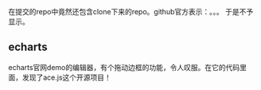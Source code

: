 在提交的repo中竟然还包含clone下来的repo。github官方表示：。。。
于是不予显示。


## echarts
echarts官网demo的编辑器，有个拖动边框的功能，令人叹服。在它的代码里面，发现了ace.js这个开源项目！